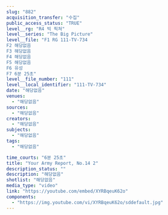 ```yaml
---
slug: "882"
acquisition_transfer: "수집"
public_access_status: "TRUE"
level__rg: "R4 빅 픽쳐"
level__series: "The Big Picture"
level__file: "F1 RG 111-TV-734
F2 해당없음
F3 해당없음
F4 해당없음
F5 해당없음
F6 유성
F7 6분 25초"
level__file_number: "111"
level__local_identifier: "111-TV-734"
date: "해당없음"
venues: 
  - "해당없음"
sources: 
  - "해당없음"
creators: 
  - "해당없음"
subjects: 
  - "해당없음"
tags: 
  - "해당없음"

time_courts: "6분 25초"
title: "Your Army Report, No.14 2"
description_status: ""
description: "해당없음"
shotlist: "해당없음"
media_type: "video"
link: "https://youtube.com/embed/XYRBqeuK62o"
components: 
  - "https://img.youtube.com/vi/XYRBqeuK62o/sddefault.jpg"
---
```

